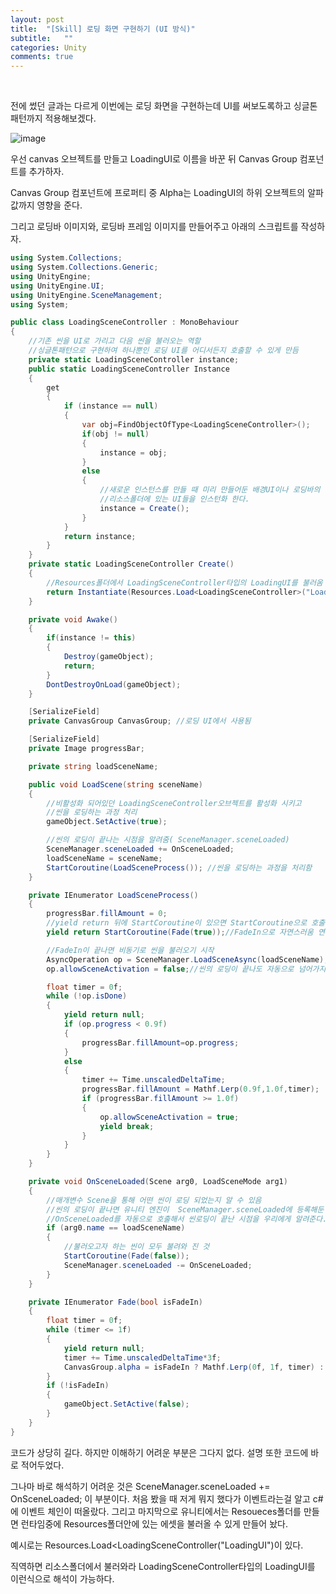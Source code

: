 ```yaml
---
layout: post
title:  "[Skill] 로딩 화면 구현하기 (UI 방식)"
subtitle:   ""
categories: Unity
comments: true
---
```


<br>

전에 썼던 글과는 다르게 이번에는 로딩 화면을 구현하는데 UI를 써보도록하고 싱글톤 패턴까지 적용해보겠다.

![image](https://user-images.githubusercontent.com/101051124/157851605-7e8a97bc-a262-414c-8540-c505635e5953.png)

우선 canvas 오브젝트를 만들고 LoadingUI로 이름을 바꾼 뒤 Canvas Group 컴포넌트를 추가하자.

Canvas Group 컴포넌트에 프로퍼티 중 Alpha는 LoadingUI의 하위 오브젝트의 알파값까지 영향을 준다.

그리고 로딩바 이미지와, 로딩바 프레임 이미지를 만들어주고 아래의 스크립트를 작성하자.

```csharp
using System.Collections;
using System.Collections.Generic;
using UnityEngine;
using UnityEngine.UI;
using UnityEngine.SceneManagement;
using System;

public class LoadingSceneController : MonoBehaviour
{
    //기존 씬을 UI로 가리고 다음 씬을 불러오는 역할
    //싱글톤패턴으로 구현하여 하나뿐인 로딩 UI를 어디서든지 호출할 수 있게 만듬
    private static LoadingSceneController instance;
    public static LoadingSceneController Instance
    {
        get
        {
            if (instance == null)
            {
                var obj=FindObjectOfType<LoadingSceneController>();
                if(obj != null)
                {
                    instance = obj;
                }
                else
                {
                    //새로운 인스턴스를 만들 때 미리 만들어둔 배경UI이나 로딩바의 셋팅이 있어야하므로
                    //리소스폴더에 있는 UI들을 인스턴화 한다.
                    instance = Create();
                }
            }
            return instance;
        }
    }
    private static LoadingSceneController Create()
    {
        //Resources폴더에서 LoadingSceneController타입의 LoadingUI를 불러옴
        return Instantiate(Resources.Load<LoadingSceneController>("LoadingUI"));
    }

    private void Awake()
    {
        if(instance != this)
        {
            Destroy(gameObject);
            return;
        }
        DontDestroyOnLoad(gameObject);
    }

    [SerializeField]
    private CanvasGroup CanvasGroup; //로딩 UI에서 사용됨

    [SerializeField]
    private Image progressBar;

    private string loadSceneName;

    public void LoadScene(string sceneName)
    {
        //비활성화 되어있던 LoadingSceneController오브젝트를 활성화 시키고
        //씬을 로딩하는 과정 처리
        gameObject.SetActive(true);

        //씬의 로딩이 끝나는 시점을 알려줌( SceneManager.sceneLoaded)
        SceneManager.sceneLoaded += OnSceneLoaded;
        loadSceneName = sceneName;
        StartCoroutine(LoadSceneProcess()); //씬을 로딩하는 과정을 처리함
    }

    private IEnumerator LoadSceneProcess()
    {
        progressBar.fillAmount = 0;
        //yield return 뒤에 StartCoroutine이 있으면 StartCoroutine으로 호출한 코루틴이 종료될 때 까지 멈춤
        yield return StartCoroutine(Fade(true));//FadeIn으로 자연스러움 연출

        //FadeIn이 끝나면 비동기로 씬을 불러오기 시작
        AsyncOperation op = SceneManager.LoadSceneAsync(loadSceneName);
        op.allowSceneActivation = false;//씬의 로딩이 끝나도 자동으로 넘어가지 않음

        float timer = 0f;
        while (!op.isDone)
        {
            yield return null;
            if (op.progress < 0.9f)
            {
                progressBar.fillAmount=op.progress;
            }
            else
            {
                timer += Time.unscaledDeltaTime;
                progressBar.fillAmount = Mathf.Lerp(0.9f,1.0f,timer);
                if (progressBar.fillAmount >= 1.0f)
                {
                    op.allowSceneActivation = true;
                    yield break;
                }
            }
        }
    }

    private void OnSceneLoaded(Scene arg0, LoadSceneMode arg1)
    {
        //매개변수 Scene을 통해 어떤 씬이 로딩 되었는지 알 수 있음
        //씬의 로딩이 끝나면 유니티 엔진이  SceneManager.sceneLoaded에 등록해둔
        //OnSceneLoaded를 자동으로 호출해서 씬로딩이 끝난 시점을 우리에게 알려준다.
        if (arg0.name == loadSceneName)
        {
            //불러오고자 하는 씬이 모두 불려와 진 것
            StartCoroutine(Fade(false));
            SceneManager.sceneLoaded -= OnSceneLoaded;
        }
    }

    private IEnumerator Fade(bool isFadeIn)
    {
        float timer = 0f;
        while (timer <= 1f)
        {
            yield return null;
            timer += Time.unscaledDeltaTime*3f;
            CanvasGroup.alpha = isFadeIn ? Mathf.Lerp(0f, 1f, timer) : Mathf.Lerp(1f, 0f, timer);
        }
        if (!isFadeIn)
        {
            gameObject.SetActive(false);
        }
    }
}
```

코드가 상당히 길다. 하지만 이해하기 어려운 부분은 그다지 없다. 설명 또한 코드에 바로 적어두었다.

그나마 바로 해석하기 어려운 것은  SceneManager.sceneLoaded += OnSceneLoaded; 이 부분이다. 처음 봤을 때 저게 뭐지 했다가 이벤트라는걸 알고 c#에 이벤트 체인이 떠올랐다. 그리고 마지막으로 유니티에서는 Resoueces폴더를 만들면 런타임중에 Resources폴더안에 있는 에셋을 불러올 수 있게 만들어 놨다. 

예시로는 Resources.Load<LoadingSceneController("LoadingUI")이 있다. 

직역하면 리소스폴더에서 불러와라 LoadingSceneController타입의 LoadingUI를 이런식으로 해석이 가능하다.
